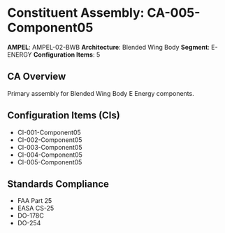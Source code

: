 # Constituent Assembly: CA-005-Component05

**AMPEL**: AMPEL-02-BWB
**Architecture**: Blended Wing Body
**Segment**: E-ENERGY
**Configuration Items**: 5

## CA Overview
Primary assembly for Blended Wing Body E Energy components.

## Configuration Items (CIs)
- CI-001-Component05
- CI-002-Component05
- CI-003-Component05
- CI-004-Component05
- CI-005-Component05

## Standards Compliance
- FAA Part 25
- EASA CS-25
- DO-178C
- DO-254
